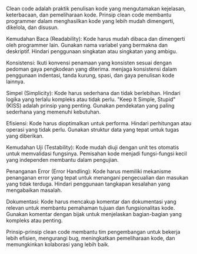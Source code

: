 Clean code adalah praktik penulisan kode yang mengutamakan kejelasan, keterbacaan, dan pemeliharaan kode. Prinsip clean code membantu programmer dalam menghasilkan kode yang lebih mudah dimengerti, dikelola, dan disusun. 

Kemudahan Baca (Readability):
Kode harus mudah dibaca dan dimengerti oleh programmer lain.
Gunakan nama variabel yang bermakna dan deskriptif.
Hindari penggunaan singkatan atau singkatan yang ambigu.

Konsistensi:
Ikuti konvensi penamaan yang konsisten sesuai dengan pedoman gaya pengkodean yang diterima.
menjaga konsistensi dalam penggunaan indentasi, tanda kurung, spasi, dan gaya penulisan kode lainnya.

Simpel (Simplicity):
Kode harus sederhana dan tidak berlebihan. Hindari logika yang terlalu kompleks atau tidak perlu.
"Keep It Simple, Stupid" (KISS) adalah prinsip yang penting. Gunakan pendekatan yang paling sederhana yang memenuhi kebutuhan.

Efisiensi:
Kode harus dioptimalkan untuk performa. Hindari perhitungan atau operasi yang tidak perlu.
Gunakan struktur data yang tepat untuk tugas yang diberikan.

Kemudahan Uji (Testability):
Kode mudah diuji dengan unit tes otomatis untuk memvalidasi fungsinya.
Pemisahan kode menjadi fungsi-fungsi kecil yang independen membantu dalam pengujian.

Penanganan Error (Error Handling):
Kode harus memiliki mekanisme penanganan error yang tepat untuk menangani pengecualian dan masukan yang tidak terduga.
Hindari penggunaan tangkapan kesalahan yang mengabaikan masalah.

Dokumentasi:
Kode harus mencakup komentar dan dokumentasi yang relevan untuk membantu pemahaman tujuan dan fungsionalitas kode.
Gunakan komentar dengan bijak untuk menjelaskan bagian-bagian yang kompleks atau penting.

Prinsip-prinsip clean code membantu tim pengembangan untuk bekerja lebih efisien, mengurangi bug, meningkatkan pemeliharaan kode, dan memungkinkan kolaborasi yang lebih baik.